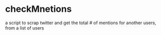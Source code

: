 # checkMnetions
a script to scrap twitter and get the total # of mentions for another users, from a list of users
